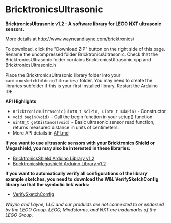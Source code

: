 BricktronicsUltrasonic
======================

**BricktronicsUltrasonic v1.2 - A software library for LEGO NXT ultrasonic sensors.**

More details at http://www.wayneandlayne.com/bricktronics/

To download. click the "Download ZIP" button on the right side of this page. Rename the uncompressed folder BricktronicsUltrasonic. Check that the BricktronicsUltrasonic folder contains BricktronicsUltrasonic.cpp and BricktronicsUltrasonic.h

Place the BricktronicsUltrasonic library folder into your `<arduinosketchfolder>/libraries/` folder. You may need to create the libraries subfolder if this is your first installed library. Restart the Arduino IDE.

**API Highlights**
* `BricktronicsUltrasonic(uint8_t sclPin, uint8_t sdaPin)` - Constructor
* `void begin(void)` - Call the begin function in your setup() function
* `uint8_t getDistance(void)` - Basic ultrasonic sensor read function, returns measured distance in units of centimeters.
* More API details in [API.md](API.md)

**If you want to use ultrasonic sensors with your Bricktronics Shield or Megashield, you may also be interested in these libraries:**
* [BricktronicsShield Arduino Library v1.2](https://github.com/wayneandlayne/BricktronicsShield)
* [BricktronicsMegashield Arduino Library v1.2](https://github.com/wayneandlayne/BricktronicsMegashield)

**If you want to automatically verify all configurations of the library example sketches, you need to download the W&L VerifySketchConfig library so that the symbolic link works:**
* [VerifySketchConfig](https://github.com/wayneandlayne/VerifySketchConfig/)

_Wayne and Layne, LLC and our products are not connected to or endorsed by the LEGO Group. LEGO, Mindstorms, and NXT are trademarks of the LEGO Group._

